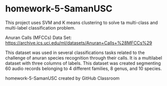 # homework-5-SamanUSC
This project uses SVM and K means clustering to solve ta multi-class and multi-label classification problem.

Anuran Calls (MFCCs) Data Set: https://archive.ics.uci.edu/ml/datasets/Anuran+Calls+%28MFCCs%29

This dataset was used in several classifications tasks related to the challenge of anuran species recognition through their calls. It is a multilabel dataset with 
three columns of labels. This dataset was created segmenting 60 audio records belonging to 4 different families, 8 genus, and 10 species.

homework-5-SamanUSC created by GitHub Classroom
